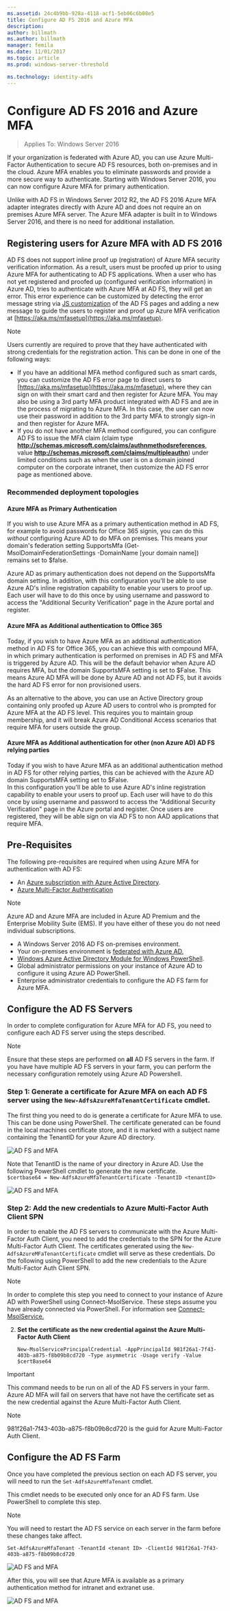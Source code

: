 ```yaml
---
ms.assetid: 24c4b9bb-928a-4118-acf1-5eb06c6b08e5
title: Configure AD FS 2016 and Azure MFA
description:
author: billmath
ms.author: billmath
manager: femila
ms.date: 11/01/2017
ms.topic: article
ms.prod: windows-server-threshold

ms.technology: identity-adfs
---
```


# Configure AD FS 2016 and Azure MFA

>Applies To: Windows Server 2016

If your organization is federated with Azure AD, you can use Azure Multi-Factor Authentication to secure AD FS resources, both on-premises and in the cloud. Azure MFA enables you to eliminate passwords and provide a more secure way to authenticate.  Starting with Windows Server 2016, you can now configure Azure MFA for primary authentication. 
  
Unlike with AD FS in Windows Server 2012 R2, the AD FS 2016 Azure MFA adapter integrates directly with Azure AD and does not require an on premises Azure MFA server.   The Azure MFA adapter is built in to Windows Server 2016, and there is no need for additional installation.

## Registering users for Azure MFA with AD FS 2016
AD FS does not support inline proof up (registration) of Azure MFA security verification information. As a result, users must be proofed up prior to using Azure MFA for authenticating to AD FS applications. When a user who has not yet registered and proofed up (configured verification information) in Azure AD, tries to authenticate with Azure MFA at AD FS, they will get an error. This error experience can be customized by detecting the error message string via [JS customization](Advanced-Customization-of-AD-FS-Sign-in-Pages.md) of the AD FS pages and adding a new message to guide the users to register and proof up Azure MFA verification at [https://aka.ms/mfasetup](https://aka.ms/mfasetup). 

>[!NOTE]
>Users currently are required to prove that they have authenticated with strong credentials for the registration action. This can be done in one of the following ways: 
>
>- If you have an additional MFA method configured such as smart cards, you can customize the AD FS error page to direct users to [https://aka.ms/mfasetup](https://aka.ms/mfasetup), where they can sign on with their smart card and then register for Azure MFA. You may also be using a 3rd party MFA product integrated with AD FS and are in the process of migrating to Azure MFA. In this case, the user can now use their password in addition to the 3rd party MFA to strongly sign-in and then register for Azure MFA. 
>- If you do not have another MFA method configured, you can configure AD FS to issue the MFA claim (claim type **http://schemas.microsoft.com/claims/authnmethodsreferences**, value **http://schemas.microsoft.com/claims/multipleauthn**) under limited conditions such as when the user is on a domain joined computer on the corporate intranet, then customize the AD FS error page as mentioned above.


### Recommended deployment topologies

#### Azure MFA as Primary Authentication
If you wish to use Azure MFA as a primary authentication method in AD FS, for example to avoid passwords for Office 365 signin, you can do this *without* configuring Azure AD to do MFA on premises.  This means your domain's federation setting SupportsMfa (Get-MsolDomainFederationSettings -DomainName [your domain name]) remains set to $false.  

Azure AD as primary authentication does not depend on the SupportsMfa domain setting.  In addition, with this configuration you'll be able to use Azure AD's inline registration capability to enable your users to proof up.  Each user will have to do this once by using username and password to access the "Additional Security Verification" page in the Azure portal and register.

#### Azure MFA as Additional authentication to Office 365
Today, if you wish to have Azure MFA as an additional authentication method in AD FS for Office 365, you can achieve this with compound MFA, in which primary authentication is performed on premises in AD FS and MFA is triggered by Azure AD.  This will be the default behavior when Azure AD requires MFA, but the domain SupportsMFA setting is set to $False.  This means Azure AD MFA will be done by Azure AD and not AD FS, but it avoids the hard AD FS error for non provisioned users.

As an alternative to the above, you can use an Active Directory group containing only proofed up Azure AD users to control who is prompted for Azure MFA at the AD FS level.  This requires you to maintain group membership, and it will break Azure AD Conditional Access scenarios that require MFA for users outside the group.

#### Azure MFA as Additional authentication for other (non Azure AD) AD FS relying parties
Today if you wish to have Azure MFA as an additional authentication method in AD FS for other relying parties, this can be achieved with the Azure AD domain SupportsMFA setting set to $False.  
In this configuration you'll be able to use Azure AD's inline registration capability to enable your users to proof up.  Each user will have to do this once by using username and password to access the "Additional Security Verification" page in the Azure portal and register. Once users are registered, they will be able sign on via AD FS to non AAD applications that require MFA.


## Pre-Requisites  
The following pre-requisites are required when using Azure MFA for authentication with AD FS:  
  
- An [Azure subscription with Azure Active Directory](https://azure.microsoft.com/pricing/free-trial/).  
- [Azure Multi-Factor Authentication](https://azure.microsoft.com/documentation/articles/multi-factor-authentication/)  

>[!NOTE]   
> Azure AD and Azure MFA are included in Azure AD Premium and the Enterprise Mobility Suite (EMS).  If you have either of these you do not need individual subscriptions.   
- A Windows Server 2016 AD FS on-premises environment.  
- Your on-premises environment is [federated with Azure AD.](https://azure.microsoft.com/documentation/articles/active-directory-aadconnect-get-started-custom/#configuring-federation-with-ad-fs)  
- [Windows Azure Active Directory Module for Windows PowerShell](https://go.microsoft.com/fwlink/p/?linkid=236297).  
- Global administrator permissions on your instance of Azure AD to configure it using Azure AD PowerShell.  
- Enterprise administrator credentials to configure the AD FS farm for Azure MFA.  
  
  
## Configure the AD FS Servers  
In order to complete configuration for Azure MFA for AD FS, you need to configure each AD FS server using the steps described. 

>[!NOTE]
>Ensure that these steps are performed on **all** AD FS servers in the farm. If you have have multiple AD FS servers in your farm, you can perform the necessary configuration remotely using Azure AD Powershell.  
  
  
  
### Step 1: Generate a certificate for Azure MFA on each AD FS server using the `New-AdfsAzureMfaTenantCertificate` cmdlet.   
The first thing you need to do is generate a certificate for Azure MFA to use.  This can be done using PowerShell.  The certificate generated can be found in the local machines certificate store, and it is marked with a subject name containing the TenantID for your Azure AD directory.    
  
![AD FS and MFA](media/Configure-AD-FS-2016-and-Azure-MFA/ADFS_AzureMFA3.png)  
  
Note that TenantID is the name of your directory in Azure AD.  Use the following PowerShell cmdlet to generate the new certificate.  
    `$certbase64 = New-AdfsAzureMfaTenantCertificate -TenantID <tenantID>`  
      
![AD FS and MFA](media/Configure-AD-FS-2016-and-Azure-MFA/ADFS_AzureMFA1.PNG)  
  
### Step 2: Add the new credentials to Azure Multi-Factor Auth Client SPN   
In order to enable the AD FS servers to communicate with the Azure Multi-Factor Auth Client, you need to add the credentials to the SPN for the Azure Multi-Factor Auth Client. The certificates generated using the `New-AdfsAzureMFaTenantCertificate` cmdlet will serve as these credentials. Do the following using PowerShell to add the new credentials to the Azure Multi-Factor Auth Client SPN.  

>[!NOTE]   
>In order to complete this step you need to connect to your instance of Azure AD with PowerShell using Connect-MsolService.  These steps assume you have already connected via PowerShell.  For information see [Connect-MsolService.](https://msdn.microsoft.com/library/dn194123.aspx)  
     
  
2. **Set the certificate as the new credential against the Azure Multi-Factor Auth Client**  
	
	`New-MsolServicePrincipalCredential -AppPrincipalId 981f26a1-7f43-403b-a875-f8b09b8cd720 -Type asymmetric -Usage verify -Value $certBase64 `

>[!IMPORTANT]
>  This command needs to be run on all of the AD FS servers in your farm.  Azure AD MFA will fail on servers that have not have the certificate set as the new credential against the Azure Multi-Factor Auth Client. 

>[!NOTE]  
> 981f26a1-7f43-403b-a875-f8b09b8cd720 is the guid for Azure Multi-Factor Auth Client.  
  
## Configure the AD FS Farm  
  
Once you have completed the previous section on each AD FS server, you will need to run  the `Set-AdfsAzureMfaTenant` cmdlet.  
  
This cmdlet needs to be executed only once for an AD FS farm.  Use PowerShell to complete this step.    
  
>[!NOTE]  
>You will need to restart the AD FS service on each server in the farm before these changes take affect.  
  
    Set-AdfsAzureMfaTenant -TenantId <tenant ID> -ClientId 981f26a1-7f43-403b-a875-f8b09b8cd720  
      
![AD FS and MFA](media/Configure-AD-FS-2016-and-Azure-MFA/ADFS_AzureMFA5.png)  
  
After this, you will see that Azure MFA is available as a primary authentication method for intranet and extranet use.    
  
![AD FS and MFA](media/Configure-AD-FS-2016-and-Azure-MFA/ADFS_AzureMFA6.png)  

